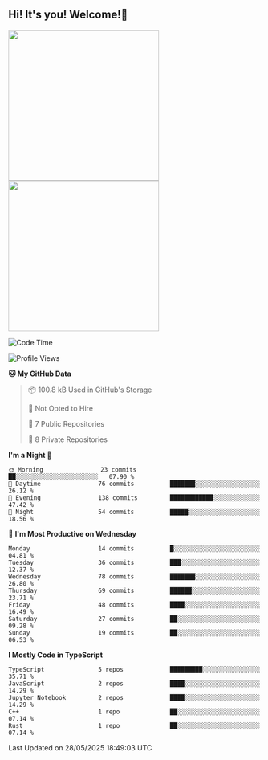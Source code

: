 ## Hi! It's you! Welcome!👋
<p align="left">  
  <img src="https://github-readme-stats.vercel.app/api/top-langs/?username=Shanshuimei&theme=transparent&hide_border=true" style="height: 300px;" />  
  <img src="https://github-readme-stats.vercel.app/api/wakatime?username=Shanshuimei&theme=transparent&hide_border=true&layout=compact&langs_count=22" style="height: 300px;" />
</p>

<!--START_SECTION:waka-->
![Code Time](http://img.shields.io/badge/Code%20Time-308%20hrs%201%20min-blue)

![Profile Views](http://img.shields.io/badge/Profile%20Views-0-blue)

**🐱 My GitHub Data** 

> 📦 100.8 kB Used in GitHub's Storage 
 > 
> 🚫 Not Opted to Hire
 > 
> 📜 7 Public Repositories 
 > 
> 🔑 8 Private Repositories 
 > 
**I'm a Night 🦉** 

```text
🌞 Morning                23 commits          ██░░░░░░░░░░░░░░░░░░░░░░░   07.90 % 
🌆 Daytime                76 commits          ███████░░░░░░░░░░░░░░░░░░   26.12 % 
🌃 Evening                138 commits         ████████████░░░░░░░░░░░░░   47.42 % 
🌙 Night                  54 commits          █████░░░░░░░░░░░░░░░░░░░░   18.56 % 
```
📅 **I'm Most Productive on Wednesday** 

```text
Monday                   14 commits          █░░░░░░░░░░░░░░░░░░░░░░░░   04.81 % 
Tuesday                  36 commits          ███░░░░░░░░░░░░░░░░░░░░░░   12.37 % 
Wednesday                78 commits          ███████░░░░░░░░░░░░░░░░░░   26.80 % 
Thursday                 69 commits          ██████░░░░░░░░░░░░░░░░░░░   23.71 % 
Friday                   48 commits          ████░░░░░░░░░░░░░░░░░░░░░   16.49 % 
Saturday                 27 commits          ██░░░░░░░░░░░░░░░░░░░░░░░   09.28 % 
Sunday                   19 commits          ██░░░░░░░░░░░░░░░░░░░░░░░   06.53 % 
```


**I Mostly Code in TypeScript** 

```text
TypeScript               5 repos             █████████░░░░░░░░░░░░░░░░   35.71 % 
JavaScript               2 repos             ████░░░░░░░░░░░░░░░░░░░░░   14.29 % 
Jupyter Notebook         2 repos             ████░░░░░░░░░░░░░░░░░░░░░   14.29 % 
C++                      1 repo              ██░░░░░░░░░░░░░░░░░░░░░░░   07.14 % 
Rust                     1 repo              ██░░░░░░░░░░░░░░░░░░░░░░░   07.14 % 
```




 Last Updated on 28/05/2025 18:49:03 UTC
<!--END_SECTION:waka-->
